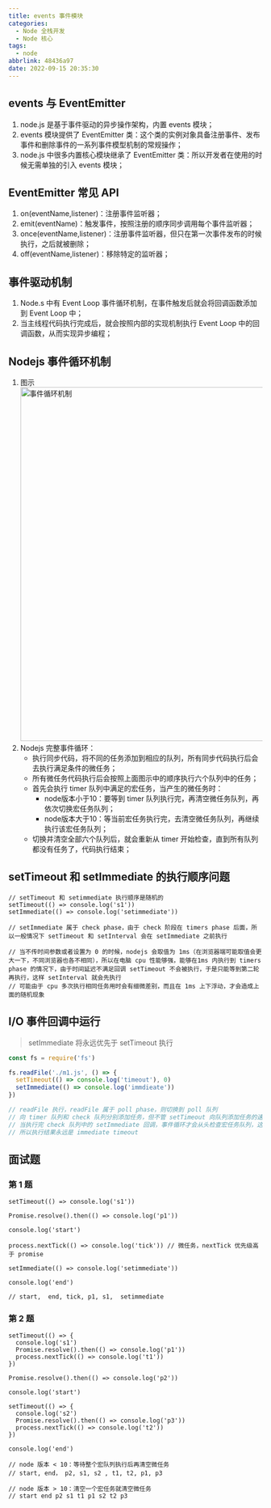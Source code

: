 ```yaml
---
title: events 事件模块
categories:
  - Node 全栈开发
  - Node 核心
tags:
  - node
abbrlink: 48436a97
date: 2022-09-15 20:35:30
---
```

## events 与 EventEmitter
1. node.js 是基于事件驱动的异步操作架构，内置 events 模块；
2. events 模块提供了 EventEmitter 类：这个类的实例对象具备注册事件、发布事件和删除事件的一系列事件模型机制的常规操作；
3. node.js 中很多内置核心模块继承了 EventEmitter 类：所以开发者在使用的时候无需单独的引入 events 模块；

## EventEmitter 常见 API
1. on(eventName,listener)：注册事件监听器；
2. emit(eventName)：触发事件，按照注册的顺序同步调用每个事件监听器；
3. once(eventName,listener)：注册事件监听器，但只在第一次事件发布的时候执行，之后就被删除；
4. off(eventName,listener)：移除特定的监听器；

## 事件驱动机制
1. Node.s 中有 Event Loop 事件循环机制，在事件触发后就会将回调函数添加到 Event Loop 中；
2. 当主线程代码执行完成后，就会按照内部的实现机制执行 Event Loop 中的回调函数，从而实现异步编程；


## Nodejs 事件循环机制
1. 图示
    <img src="事件循环机制.jpg" width="700px" height="auto" class="custom-img" title="事件循环机制"/>
2. Nodejs 完整事件循环：
    - 执行同步代码，将不同的任务添加到相应的队列，所有同步代码执行后会去执行满足条件的微任务；
    - 所有微任务代码执行后会按照上面图示中的顺序执行六个队列中的任务；
    - 首先会执行 timer 队列中满足的宏任务，当产生的微任务时：
      - node版本小于10：要等到 timer 队列执行完，再清空微任务队列，再依次切换宏任务队列；
      - node版本大于10：等当前宏任务执行完，去清空微任务队列，再继续执行该宏任务队列；
    - 切换并清空全部六个队列后，就会重新从 timer 开始检查，直到所有队列都没有任务了，代码执行结束；

## setTimeout 和 setImmediate 的执行顺序问题
```JS
// setTimeout 和 setimmediate 执行顺序是随机的
setTimeout(() => console.log('s1'))
setImmediate(() => console.log('setimmediate'))

// setImmediate 属于 check phase，由于 check 阶段在 timers phase 后面，所以一般情况下 setTimeout 和 setInterval 会在 setImmediate 之前执行

// 当不传时间参数或者设置为 0 的时候，nodejs 会取值为 1ms（在浏览器端可能取值会更大一下，不同浏览器也各不相同），所以在电脑 cpu 性能够强，能够在1ms 内执行到 timers phase 的情况下，由于时间延迟不满足回调 setTimeout 不会被执行，于是只能等到第二轮再执行，这样 setInterval 就会先执行
// 可能由于 cpu 多次执行相同任务用时会有细微差别，而且在 1ms 上下浮动，才会造成上面的随机现象
```


## I/O 事件回调中运行
>setImmediate 将永远优先于 setTimeout 执行
```js
const fs = require('fs')

fs.readFile('./m1.js', () => {
  setTimeout(() => console.log('timeout'), 0)
  setImmediate(() => console.log('immdieate'))
})

// readFile 执行，readFile 属于 poll phase，则切换到 poll 队列
// 向 timer 队列和 check 队列分别添加任务，但不管 setTimeout 向队列添加任务的速度有多快，poll 队列清空后，仍会继续按顺序向下切换队列，所以首先切换到的永远是 check 队列
// 当执行完 check 队列中的 setImmediate 回调，事件循环才会从头检查宏任务队列，这时才轮到 timer 队列中的 setTimeout 任务
// 所以执行结果永远是 immediate timeout
```

## 面试题
### 第 1 题
```JS
setTimeout(() => console.log('s1'))

Promise.resolve().then(() => console.log('p1'))

console.log('start')

process.nextTick(() => console.log('tick')) // 微任务，nextTick 优先级高于 promise

setImmediate(() => console.log('setimmediate'))

console.log('end')

// start,  end, tick, p1, s1,  setimmediate
```
### 第 2 题
```JS
setTimeout(() => {
  console.log('s1')
  Promise.resolve().then(() => console.log('p1'))
  process.nextTick(() => console.log('t1'))
})

Promise.resolve().then(() => console.log('p2'))

console.log('start')

setTimeout(() => {
  console.log('s2')
  Promise.resolve().then(() => console.log('p3'))
  process.nextTick(() => console.log('t2'))
})

console.log('end')

// node 版本 < 10：等待整个宏队列执行后再清空微任务
// start, end， p2, s1, s2 , t1, t2, p1, p3

// node 版本 > 10：清空一个宏任务就清空微任务
// start end p2 s1 t1 p1 s2 t2 p3
```